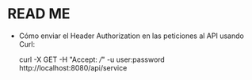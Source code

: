 # READ ME

+ Cómo enviar el Header Authorization en las peticiones al API usando Curl:

  curl -X GET -H "Accept: */*" -u user:password http://localhost:8080/api/service


